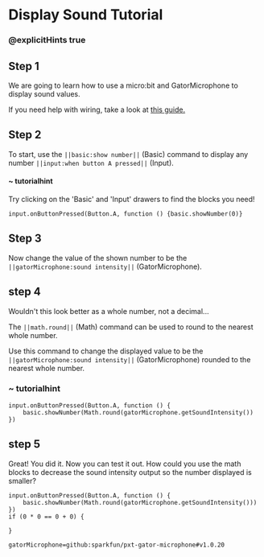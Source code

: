 # Display Sound Tutorial
### @explicitHints true

<!-- Tutorial Link: https://makecode.microbit.org/#tutorial:39331-22995-44625-11349 -->

## Step 1

We are going to learn how to use a micro:bit and GatorMicrophone to display sound values.

If you need help with wiring, take a look at [this guide.](https://drive.google.com/file/d/1cG0KVRXibqE1kTGMskL4cwI-tukBHXyh/view?usp=sharing)

## Step 2

To start, use the ``||basic:show number||`` (Basic) command to display any number ``||input:when button A pressed||`` (Input).

#### ~ tutorialhint
Try clicking on the 'Basic' and 'Input' drawers to find the blocks you need!

```blocks
input.onButtonPressed(Button.A, function () {basic.showNumber(0)}
```

## Step 3

Now change the value of the shown number to be the ``||gatorMicrophone:sound intensity||`` (GatorMicrophone).

## step 4

Wouldn't this look better as a whole number, not a decimal...

The ``||math.round||`` (Math) command can be used to round to the nearest whole number.

Use this command to change the displayed value to be the ``||gatorMicrophone:sound intensity||`` (GatorMicrophone) rounded to the nearest whole number.

### ~ tutorialhint
```blocks
input.onButtonPressed(Button.A, function () {
    basic.showNumber(Math.round(gatorMicrophone.getSoundIntensity())
})
```

## step 5
Great! You did it. Now you can test it out. How could you use the math blocks to decrease the sound intensity output so the number displayed is smaller?

```ghost
input.onButtonPressed(Button.A, function () {
    basic.showNumber(Math.round(gatorMicrophone.getSoundIntensity()))
})
if (0 * 0 == 0 + 0) {

}

```

```package
gatorMicrophone=github:sparkfun/pxt-gator-microphone#v1.0.20
```
